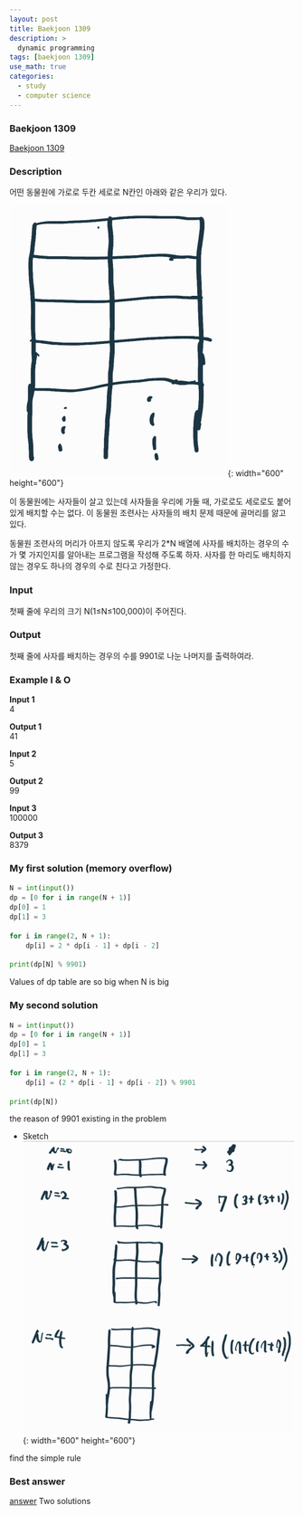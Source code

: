 ```yaml
---
layout: post
title: Baekjoon 1309
description: >
  dynamic programming
tags: [baekjoon 1309]
use_math: true
categories:
  - study
  - computer science
---
```

### Baekjoon 1309
[Baekjoon 1309](https://www.acmicpc.net/problem/1309)

### Description
어떤 동물원에 가로로 두칸 세로로 N칸인 아래와 같은 우리가 있다.

![그림1](https://github.com/hyun-jin891/hyun-jin891.github.io/blob/master/assets/img/48.PNG?raw=true){: width="600" height="600"}

이 동물원에는 사자들이 살고 있는데 사자들을 우리에 가둘 때, 가로로도 세로로도 붙어 있게 배치할 수는 없다. 이 동물원 조련사는 사자들의 배치 문제 때문에 골머리를 앓고 있다.

동물원 조련사의 머리가 아프지 않도록 우리가 2*N 배열에 사자를 배치하는 경우의 수가 몇 가지인지를 알아내는 프로그램을 작성해 주도록 하자. 사자를 한 마리도 배치하지 않는 경우도 하나의 경우의 수로 친다고 가정한다.

### Input
첫째 줄에 우리의 크기 N(1≤N≤100,000)이 주어진다.

### Output
첫째 줄에 사자를 배치하는 경우의 수를 9901로 나눈 나머지를 출력하여라.

### Example I & O
**Input 1** <br>
4 <br>

**Output 1**<br>
41<br>

**Input 2** <br>
5 <br>

**Output 2**<br>
99<br>

**Input 3** <br>
100000 <br>

**Output 3**<br>
8379<br>

### My first solution (memory overflow)
~~~python
N = int(input())
dp = [0 for i in range(N + 1)]
dp[0] = 1
dp[1] = 3

for i in range(2, N + 1):
    dp[i] = 2 * dp[i - 1] + dp[i - 2]

print(dp[N] % 9901)
~~~
Values of dp table are so big when N is big

### My second solution
~~~python
N = int(input())
dp = [0 for i in range(N + 1)]
dp[0] = 1
dp[1] = 3

for i in range(2, N + 1):
    dp[i] = (2 * dp[i - 1] + dp[i - 2]) % 9901

print(dp[N])
~~~
the reason of 9901 existing in the problem

* Sketch
![그림2](https://github.com/hyun-jin891/hyun-jin891.github.io/blob/master/assets/img/49.PNG?raw=true){: width="600" height="600"}

find the simple rule

### Best answer
[answer](https://animoto1.tistory.com/entry/%EB%B0%B1%EC%A4%80-1309-%EB%8F%99%EB%AC%BC%EC%9B%90-%ED%8C%8C%EC%9D%B4%EC%8D%AC-Python)
Two solutions
